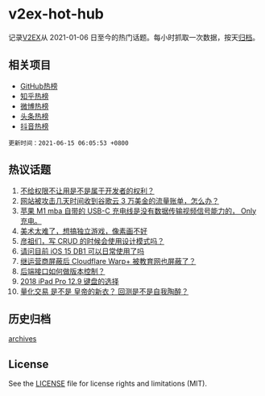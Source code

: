 # v2ex-hot-hub

 记录[V2EX](https://www.v2ex.com/)从 2021-01-06 日至今的热门话题。每小时抓取一次数据，按天[归档](archives)。
 
 ## 相关项目

- [GitHub热榜](https://github.com/lonnyzhang423/github-hot-hub)
- [知乎热榜](https://github.com/lonnyzhang423/zhihu-hot-hub)
- [微博热榜](https://github.com/lonnyzhang423/weibo-hot-hub)
- [头条热榜](https://github.com/lonnyzhang423/toutiao-hot-hub)
- [抖音热榜](https://github.com/lonnyzhang423/douyin-hot-hub)


 `更新时间：2021-06-15 06:05:53 +0800`

## 热议话题

1. [不给权限不让用是不是属于开发者的权利？](https://www.v2ex.com/t/783290)
1. [网站被攻击几天时间收到谷歌云 3 万美金的流量账单，怎么办？](https://www.v2ex.com/t/783287)
1. [苹果 M1 mba 自带的 USB-C 充电线是没有数据传输视频信号能力的， Only 充电。](https://www.v2ex.com/t/783293)
1. [美术太难了，想搞独立游戏，像素画不好](https://www.v2ex.com/t/783350)
1. [彦祖们，写 CRUD 的时候会使用设计模式吗？](https://www.v2ex.com/t/783300)
1. [请问目前 iOS 15 DB1 可以日常使用了吗](https://www.v2ex.com/t/783346)
1. [继运营商屏蔽后 Cloudflare Warp+ 被教育网也屏蔽了？](https://www.v2ex.com/t/783276)
1. [后端接口如何做版本控制？](https://www.v2ex.com/t/783333)
1. [2018 iPad Pro 12.9 键盘的选择](https://www.v2ex.com/t/783288)
1. [量化交易 是不是 皇帝的新衣？ 回测是不是自我陶醉？](https://www.v2ex.com/t/783325)

## 历史归档

[archives](archives)

## License

See the [LICENSE](LICENSE) file for license rights and limitations (MIT).
